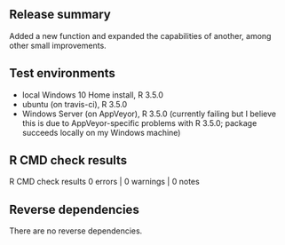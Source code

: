 ## Release summary

Added a new function and expanded the capabilities of another, among other small improvements.

## Test environments

* local Windows 10 Home install, R 3.5.0
* ubuntu (on travis-ci), R 3.5.0
* Windows Server (on AppVeyor), R 3.5.0 (currently failing but I believe this is due to AppVeyor-specific problems with R 3.5.0; package succeeds locally on my Windows machine)

## R CMD check results

R CMD check results
0 errors | 0 warnings | 0 notes

## Reverse dependencies

There are no reverse dependencies.
